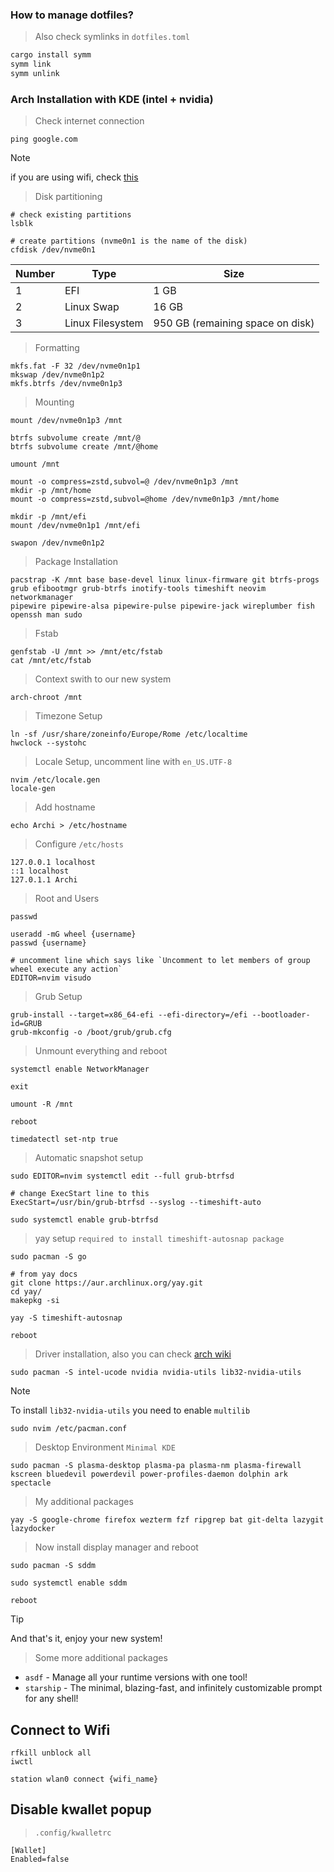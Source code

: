 ### How to manage dotfiles?

> Also check symlinks in `dotfiles.toml`

```bash
cargo install symm
symm link
symm unlink
```

### Arch Installation with KDE (intel + nvidia)

> Check internet connection

```
ping google.com
```

> [!NOTE]
> if you are using wifi, check [this](#connect-to-wifi)

> Disk partitioning

```
# check existing partitions
lsblk

# create partitions (nvme0n1 is the name of the disk)
cfdisk /dev/nvme0n1
```

| Number | Type             | Size                             |
| ------ | ---------------- | -------------------------------- |
| 1      | EFI              | 1 GB                             |
| 2      | Linux Swap       | 16 GB                            |
| 3      | Linux Filesystem | 950 GB (remaining space on disk) |

> Formatting

```
mkfs.fat -F 32 /dev/nvme0n1p1
mkswap /dev/nvme0n1p2
mkfs.btrfs /dev/nvme0n1p3
```

> Mounting

```
mount /dev/nvme0n1p3 /mnt

btrfs subvolume create /mnt/@
btrfs subvolume create /mnt/@home

umount /mnt

mount -o compress=zstd,subvol=@ /dev/nvme0n1p3 /mnt
mkdir -p /mnt/home
mount -o compress=zstd,subvol=@home /dev/nvme0n1p3 /mnt/home

mkdir -p /mnt/efi
mount /dev/nvme0n1p1 /mnt/efi

swapon /dev/nvme0n1p2
```

> Package Installation

```
pacstrap -K /mnt base base-devel linux linux-firmware git btrfs-progs grub efibootmgr grub-btrfs inotify-tools timeshift neovim networkmanager
pipewire pipewire-alsa pipewire-pulse pipewire-jack wireplumber fish openssh man sudo
```

> Fstab

```
genfstab -U /mnt >> /mnt/etc/fstab
cat /mnt/etc/fstab
```

> Context swith to our new system

```
arch-chroot /mnt
```

> Timezone Setup

```
ln -sf /usr/share/zoneinfo/Europe/Rome /etc/localtime
hwclock --systohc
```

> Locale Setup, uncomment line with `en_US.UTF-8`

```
nvim /etc/locale.gen
locale-gen
```

> Add hostname

```
echo Archi > /etc/hostname
```

> Configure `/etc/hosts`

```
127.0.0.1 localhost
::1 localhost
127.0.1.1 Archi
```

> Root and Users

```
passwd

useradd -mG wheel {username}
passwd {username}

# uncomment line which says like `Uncomment to let members of group wheel execute any action`
EDITOR=nvim visudo
```

> Grub Setup

```
grub-install --target=x86_64-efi --efi-directory=/efi --bootloader-id=GRUB
grub-mkconfig -o /boot/grub/grub.cfg
```

> Unmount everything and reboot

```
systemctl enable NetworkManager

exit

umount -R /mnt

reboot

timedatectl set-ntp true
```

> Automatic snapshot setup

```
sudo EDITOR=nvim systemctl edit --full grub-btrfsd

# change ExecStart line to this
ExecStart=/usr/bin/grub-btrfsd --syslog --timeshift-auto

sudo systemctl enable grub-btrfsd
```

> yay setup `required to install timeshift-autosnap package`

```
sudo pacman -S go

# from yay docs
git clone https://aur.archlinux.org/yay.git
cd yay/
makepkg -si

yay -S timeshift-autosnap

reboot
```

> Driver installation, also you can check [arch wiki](https://wiki.archlinux.org/title/Xorg#Driver_installation)

```
sudo pacman -S intel-ucode nvidia nvidia-utils lib32-nvidia-utils
```

> [!NOTE]
> To install `lib32-nvidia-utils` you need to enable `multilib`

```
sudo nvim /etc/pacman.conf
```

> Desktop Environment `Minimal KDE`

```
sudo pacman -S plasma-desktop plasma-pa plasma-nm plasma-firewall kscreen bluedevil powerdevil power-profiles-daemon dolphin ark spectacle
```

> My additional packages

```
yay -S google-chrome firefox wezterm fzf ripgrep bat git-delta lazygit lazydocker
```

> Now install display manager and reboot

```
sudo pacman -S sddm

sudo systemctl enable sddm

reboot
```

> [!TIP]
> And that's it, enjoy your new system!

> Some more additional packages

- `asdf` - Manage all your runtime versions with one tool!
- `starship` - The minimal, blazing-fast, and infinitely customizable prompt for any shell!

## Connect to Wifi

```
rfkill unblock all
iwctl

station wlan0 connect {wifi_name}
```

## Disable kwallet popup

> `.config/kwalletrc`

```
[Wallet]
Enabled=false
```
